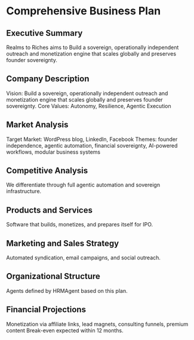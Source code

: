 # Comprehensive Business Plan

## Executive Summary
Realms to Riches aims to Build a sovereign, operationally independent outreach and monetization engine that scales globally and preserves founder sovereignty.

## Company Description
Vision: Build a sovereign, operationally independent outreach and monetization engine that scales globally and preserves founder sovereignty.
Core Values: Autonomy, Resilience, Agentic Execution

## Market Analysis
Target Market: WordPress blog, LinkedIn, Facebook
Themes: founder independence, agentic automation, financial sovereignty, AI-powered workflows, modular business systems

## Competitive Analysis
We differentiate through full agentic automation and sovereign infrastructure.

## Products and Services
Software that builds, monetizes, and prepares itself for IPO.

## Marketing and Sales Strategy
Automated syndication, email campaigns, and social outreach.

## Organizational Structure
Agents defined by HRMAgent based on this plan.

## Financial Projections
Monetization via affiliate links, lead magnets, consulting funnels, premium content
Break-even expected within 12 months.

